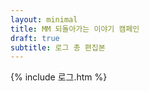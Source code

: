 ```yaml
---
layout: minimal
title: MM 되돌아가는 이야기 캠페인
draft: true
subtitle: 로그 총 편집본
---
```


{% include 로그.htm %}
